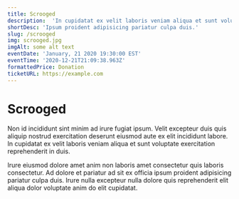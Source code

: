```yaml
---
title: Scrooged
description:  'In cupidatat ex velit laboris veniam aliqua et sunt voluptate exercitation reprehenderit in duis. Non id incididunt sint minim ad irure fugiat ipsum. Velit excepteur duis quis aliquip nostrud exercitation deserunt eiusmod aute ex elit incididunt labore.'
shortDesc: 'Ipsum proident adipisicing pariatur culpa duis.'
slug: /scrooged
img: scrooged.jpg
imgAlt: some alt text
eventDate: 'January, 21 2020 19:30:00 EST'
eventTime: '2020-12-21T21:09:38.963Z'
formattedPrice: Donation
ticketURL: https://example.com
---
```


# Scrooged

Non id incididunt sint minim ad irure fugiat ipsum. Velit excepteur duis quis aliquip nostrud exercitation deserunt eiusmod aute ex elit incididunt labore. In cupidatat ex velit laboris veniam aliqua et sunt voluptate exercitation reprehenderit in duis.

Irure eiusmod dolore amet anim non laboris amet consectetur quis laboris consectetur. Ad dolore et pariatur ad sit ex officia ipsum proident adipisicing pariatur culpa duis. Irure nulla excepteur nulla dolore quis reprehenderit elit aliqua dolor voluptate anim do elit cupidatat.
